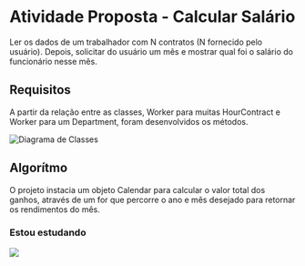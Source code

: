 # Atividade Proposta - Calcular Salário
Ler os dados de um trabalhador com N contratos (N fornecido pelo usuário). Depois, solicitar do usuário um mês e mostrar qual foi o salário do funcionário nesse mês.

## Requisitos
A partir da relação entre as classes, Worker para muitas HourContract e Worker para um Department, foram desenvolvidos os métodos.

![Diagrama de Classes](https://github.com/user-attachments/assets/e6696dd6-1590-4c3f-b226-1517f2a738b8)

## Algorítmo 
O projeto instacia um objeto Calendar para calcular o valor total dos ganhos, através de um for que percorre o ano e mês desejado para retornar os rendimentos do mês.

### Estou estudando
![](https://img.shields.io/badge/Java-ED8B00?style=for-the-badge&logo=openjdk&logoColor=white) 

